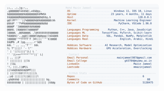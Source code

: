 <picture>
  <source srcset="https://raw.githubusercontent.com/mmazinjameel/mmazinjameel/main/dark_mode.svg?v=1742134052" media="(prefers-color-scheme: dark)">
  <img src="https://raw.githubusercontent.com/mmazinjameel/mmazinjameel/main/light_mode.svg?v=1742134052">
</picture>
